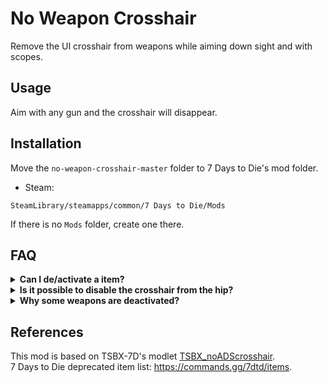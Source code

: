 No Weapon Crosshair
===================

Remove the UI crosshair from weapons while aiming down sight and with scopes.

Usage
-----

Aim with any gun and the crosshair will disappear.

Installation
------------

Move the `no-weapon-crosshair-master` folder to 7 Days to Die's mod folder.<br>

- Steam:
```shell
SteamLibrary/steamapps/common/7 Days to Die/Mods
```

If there is no `Mods` folder, create one there.

FAQ
---

<details><summary><b>Can I de/activate a item?</b></summary>
  Yes. It is possible by commenting the line where the item code is being called.
</details>

<details><summary><b>Is it possible to disable the crosshair from the hip?</b></summary>
  I did not tried yet, but I bet it can.
</details>

<details><summary><b>Why some weapons are deactivated?</b></summary>
  If the weapon has no sight, it will be deactivated. For the hardcore players it is recommended to uncomment the lines.
</details>

References
----------

This mod is based on TSBX-7D's modlet [TSBX_noADScrosshair](https://github.com/TSBX-7D/Modlets/tree/master/TSBX_noADScrosshair).<br>
7 Days to Die deprecated item list: https://commands.gg/7dtd/items.

